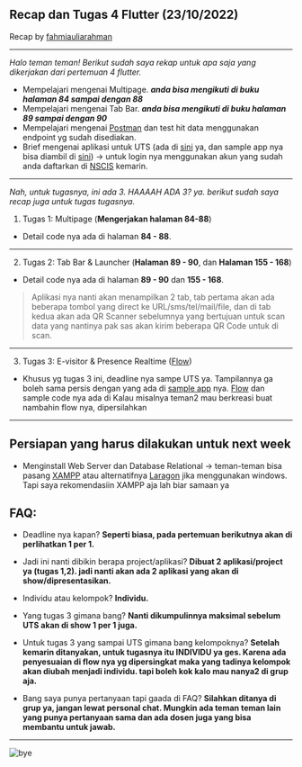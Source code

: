 ## Recap dan Tugas 4 Flutter (23/10/2022)

Recap by [fahmiauliarahman](https://github.com/fahmiauliarahman)

---

_Halo teman teman! Berikut sudah saya rekap untuk apa saja yang dikerjakan dari pertemuan 4 flutter._

- Mempelajari mengenai Multipage. **_anda bisa mengikuti di buku halaman 84 sampai dengan 88_**
- Mempelajari mengenai Tab Bar. **_anda bisa mengikuti di buku halaman 89 sampai dengan 90_**
- Mempelajari mengenai [Postman](https://www.postman.com/downloads/) dan test hit data menggunakan endpoint yg sudah disediakan.
- Brief mengenai aplikasi untuk UTS (ada di [sini](<assets/Presence%20Realtime%20%26%20E-Visitor%20(Tugas%20sampai%20UTS).pdf>) ya, dan sample app nya bisa diambil di [sini](https://drive.google.com/file/d/1B_q0uuWZ1ASH0S6U2OEH_D4hQevyRg5o/view?usp=sharing)) -> untuk login nya menggunakan akun yang sudah anda daftarkan di [NSCIS](https://nscis.nsctechnology.com/index.php?r=site/signup) kemarin.

---

_Nah, untuk tugasnya, ini ada 3. HAAAAH ADA 3? ya. berikut sudah saya recap juga untuk tugas tugasnya._

1. Tugas 1: Multipage (**Mengerjakan halaman 84-88**)

- Detail code nya ada di halaman **84 - 88**.

---

2. Tugas 2: Tab Bar & Launcher (**Halaman 89 - 90**, dan **Halaman 155 - 168**)

- Detail code nya ada di halaman **89 - 90** dan **155 - 168**.

> Aplikasi nya nanti akan menampilkan 2 tab, tab pertama akan ada beberapa tombol yang direct ke URL/sms/tel/mail/file, dan di tab kedua akan ada QR Scanner sebelumnya yang bertujuan untuk scan data yang nantinya pak sas akan kirim beberapa QR Code untuk di scan.

---

3. Tugas 3: E-visitor & Presence Realtime ([Flow](<assets/Presence%20Realtime%20%26%20E-Visitor%20(Tugas%20sampai%20UTS).pdf>))

- Khusus yg tugas 3 ini, deadline nya sampe UTS ya. Tampilannya ga boleh sama persis dengan yang ada di [sample app](https://drive.google.com/file/d/1B_q0uuWZ1ASH0S6U2OEH_D4hQevyRg5o/view?usp=sharing) nya. [Flow](<assets/Presence%20Realtime%20%26%20E-Visitor%20(Tugas%20sampai%20UTS).pdf>) dan sample code nya ada di Kalau misalnya teman2 mau berkreasi buat nambahin flow nya, dipersilahkan

---

## Persiapan yang harus dilakukan untuk next week

- Menginstall Web Server dan Database Relational -> teman-teman bisa pasang [XAMPP](https://www.apachefriends.org/download.html) atau alternatifnya [Laragon](https://laragon.org/download/index.html) jika menggunakan windows. Tapi saya rekomendasiin XAMPP aja lah biar samaan ya

## FAQ:

- Deadline nya kapan? **Seperti biasa, pada pertemuan berikutnya akan di perlihatkan 1 per 1.**
- Jadi ini nanti dibikin berapa project/aplikasi? **Dibuat 2 aplikasi/project ya (tugas 1,2). jadi nanti akan ada 2 aplikasi yang akan di show/dipresentasikan.**
- Individu atau kelompok? **Individu.**

- Yang tugas 3 gimana bang? **Nanti dikumpulinnya maksimal sebelum UTS akan di show 1 per 1 juga.**
- Untuk tugas 3 yang sampai UTS gimana bang kelompoknya? **Setelah kemarin ditanyakan, untuk tugasnya itu INDIVIDU ya ges. Karena ada penyesuaian di flow nya yg dipersingkat maka yang tadinya kelompok akan diubah menjadi individu. tapi boleh kok kalo mau nanya2 di grup aja.**

- Bang saya punya pertanyaan tapi gaada di FAQ? **Silahkan ditanya di grup ya, jangan lewat personal chat. Mungkin ada teman teman lain yang punya pertanyaan sama dan ada dosen juga yang bisa membantu untuk jawab.**

---

![bye](https://media.tenor.com/wJ1f-nu2nggAAAAi/wave-bye.gif)
